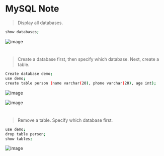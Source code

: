 # MySQL Note

> Display all databases.
 
```bash 
show databases;
```

![image](https://github.com/user-attachments/assets/104ba31a-17c5-49ca-b27d-f5414e0641e5)
#

> Create a database first, then specify which database. Next, create a table.

```bash
Create database demo;
use demo;
create table person (name varchar(20), phone varchar(20), age int);
```

![image](https://github.com/user-attachments/assets/34c1e8cb-b6a0-4aae-83cb-009b3d2d6a97)

![image](https://github.com/user-attachments/assets/e21cb20b-8051-4c09-98a0-c1622b04c843)
#

> Remove a table. Specify which database first.
```bash 
use demo;
drop table person;
show tables;
```
![image](https://github.com/user-attachments/assets/ad557174-bfbd-42cf-92b9-0a7e58e5b314)
#

